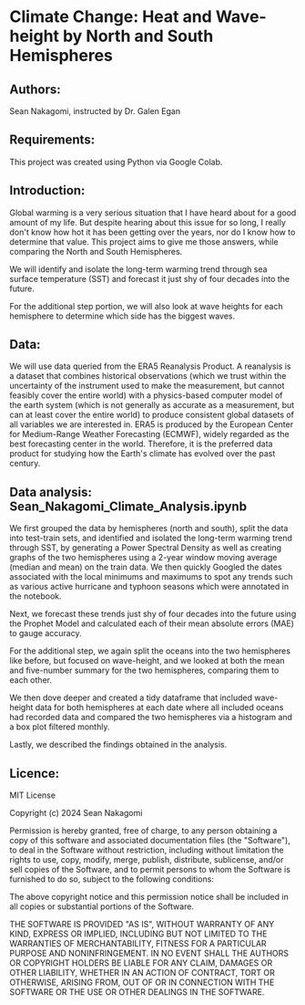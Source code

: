 # Climate Change: Heat and Wave-height by North and South Hemispheres
## Authors:
Sean Nakagomi, instructed by Dr. Galen Egan

## Requirements:
This project was created using Python via Google Colab.

## Introduction:
Global warming is a very serious situation that I have heard about for a good amount of my life. But despite hearing about this issue for so long, I really don't know how hot it has been getting over the years, nor do I know how to determine that value. This project aims to give me those answers, while comparing the North and South Hemispheres.

We will identify and isolate the long-term warming trend through sea surface temperature (SST) and forecast it just shy of four decades into the future.

For the additional step portion, we will also look at wave heights for each hemisphere to determine which side has the biggest waves.

## Data:
We will use data queried from the ERA5 Reanalysis Product. A reanalysis is a dataset that combines historical observations (which we trust within the uncertainty of the instrument used to make the measurement, but cannot feasibly cover the entire world) with a physics-based computer model of the earth system (which is not generally as accurate as a measurement, but can at least cover the entire world) to produce consistent global datasets of all variables we are interested in. ERA5 is produced by the European Center for Medium-Range Weather Forecasting (ECMWF), widely regarded as the best forecasting center in the world. Therefore, it is the preferred data product for studying how the Earth's climate has evolved over the past century.

## Data analysis: Sean_Nakagomi_Climate_Analysis.ipynb
We first grouped the data by hemispheres (north and south), split the data into test-train sets, and identified and isolated the long-term warming trend through SST, by generating a Power Spectral Density as well as creating graphs of the two hemispheres using a 2-year window moving average (median and mean) on the train data. We then quickly Googled the dates associated with the local minimums and maximums to spot any trends such as various active hurricane and typhoon seasons which were annotated in the notebook.

Next, we forecast these trends just shy of four decades into the future using the Prophet Model and calculated each of their mean absolute errors (MAE) to gauge accuracy.

For the additional step, we again split the oceans into the two hemispheres like before, but focused on wave-height, and we looked at both the mean and five-number summary for the two hemispheres, comparing them to each other.

We then dove deeper and created a tidy dataframe that included wave-height data for both hemispheres at each date where all included oceans had recorded data and compared the two hemispheres via a histogram and a box plot filtered monthly.

Lastly, we described the findings obtained in the analysis.

## Licence:
MIT License

Copyright (c) 2024 Sean Nakagomi

Permission is hereby granted, free of charge, to any person obtaining a copy
of this software and associated documentation files (the "Software"), to deal
in the Software without restriction, including without limitation the rights
to use, copy, modify, merge, publish, distribute, sublicense, and/or sell
copies of the Software, and to permit persons to whom the Software is
furnished to do so, subject to the following conditions:

The above copyright notice and this permission notice shall be included in all
copies or substantial portions of the Software.

THE SOFTWARE IS PROVIDED "AS IS", WITHOUT WARRANTY OF ANY KIND, EXPRESS OR
IMPLIED, INCLUDING BUT NOT LIMITED TO THE WARRANTIES OF MERCHANTABILITY,
FITNESS FOR A PARTICULAR PURPOSE AND NONINFRINGEMENT. IN NO EVENT SHALL THE
AUTHORS OR COPYRIGHT HOLDERS BE LIABLE FOR ANY CLAIM, DAMAGES OR OTHER
LIABILITY, WHETHER IN AN ACTION OF CONTRACT, TORT OR OTHERWISE, ARISING FROM,
OUT OF OR IN CONNECTION WITH THE SOFTWARE OR THE USE OR OTHER DEALINGS IN THE
SOFTWARE.
